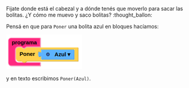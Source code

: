 Fijate donde está el cabezal y a dónde tenés que moverlo para sacar las bolitas. ¿Y cómo me muevo y saco bolitas? :thought_ballon:

Pensá en que para `Poner` una bolita azul en bloques hacíamos:

<img src="https://raw.githubusercontent.com/MumukiProject/mumuki-guia-gobstones-primeros-textos/master/assets/Mover_azul_1566313656080.png" alt="Mover_azul_1566313656080.png" width="auto" height="auto">

y en texto escribimos `Poner(Azul)`.

